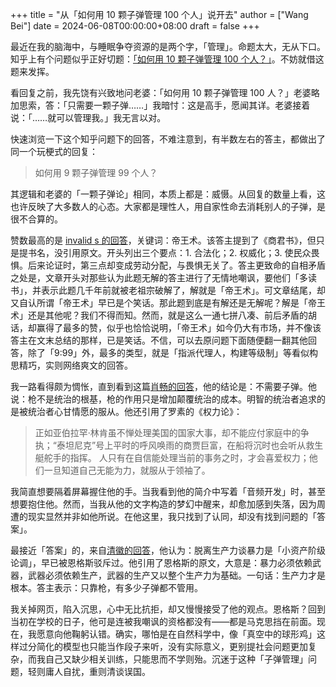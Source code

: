 +++
title = "从「如何用 10 颗子弹管理 100 个人」说开去"
author = ["Wang Bei"]
date = 2024-06-08T00:00:00+08:00
draft = false
+++

最近在我的脑海中，与睡眠争夺资源的是两个字，「管理」。命题太大，无从下口。知乎上有个问题似乎正好切题：[「如何用 10 颗子弹管理 100 个人？」](https://www.zhihu.com/question/26995308)。不妨就借这题来发挥。

看回复之前，我先饶有兴致地问老婆：「如何用 10 颗子弹管理 100 人？」老婆略加思索，答：「只需要一颗子弹……」我暗忖：这是高手，愿闻其详。老婆接着说：「……就可以管理我。」我无言以对。

快速浏览一下这个知乎问题下的回答，不难注意到，有半数左右的答主，都做出了同一个玩梗式的回复：

> 如何用 9 颗子弹管理 99 个人？

其逻辑和老婆的「一颗子弹论」相同，本质上都是：威慑。从回复的数量上看，这也许反映了大多数人的心态。大家都是理性人，用自家性命去消耗别人的子弹，是很不合算的。

赞数最高的是 [invalid s 的回答](https://www.zhihu.com/question/26995308/answer/271654968)，关键词：帝王术。该答主提到了《商君书》，但只是提书名，没引用原文。开头列出三个要点：1. 合法化；2. 权威化；3. 使民众畏惧。后来论证时，第三点却变成劳动分配，与畏惧无关了。答主更致命的自相矛盾之处是，文章开头对那些认为此题无解的答主进行了无情地嘲讽，要他们「多读书」，并表示此题几千年前就被老祖宗破解了，解就是「帝王术」。可文章结尾，却又自认所谓「帝王术」早已是个笑话。那此题到底是有解还是无解呢？解是「帝王术」还是其他呢？我们不得而知。然而，就是这么一通七拼八凑、前后矛盾的胡话，却赢得了最多的赞，似乎也恰恰说明，「帝王术」如今仍大有市场，并不像该答主在文末总结的那样，已是笑话。不信，可以去原问题下面随便翻一翻其他回答，除了「9:99」外，最多的类型，就是「指派代理人，构建等级制」等看似构思精巧，实则网络爽文的回答。

我一路看得颇为惆怅，直到看到这篇[肖畅的回答](https://www.zhihu.com/question/26995308/answer/269884892)，他的结论是：不需要子弹。他说：枪不是统治的根基，枪的作用只是增加颠覆统治的成本。明智的统治者追求的是被统治者心甘情愿的服从。他还引用了罗素的《权力论》：

> 正如亚伯拉罕·林肯虽不惮处理美国的国家大事，却不能应付家庭中的争执；“泰坦尼克”号上平时的呼风唤雨的商贾巨富，在船将沉时也会听从救生艇舵手的指挥。
> 人只有在自信能处理当前的事务之时，才会喜爱权力；他们一旦知道自己无能为力，就服从于领袖了。

我简直想要隔着屏幕握住他的手。当我看到他的简介中写着「音频开发」时，甚至想要抱住他。然而，当我从他的文字构造的梦幻中醒来，却愈加感到失落，因为周遭的现实显然并非如他所说。在他这里，我只找到了认同，却没有找到问题的「答案」。

最接近「答案」的，来自[清徽的回答](https://www.zhihu.com/question/26995308/answer/341948589)，他认为：脱离生产力谈暴力是「小资产阶级论调」，早已被恩格斯驳斥过。他引用了恩格斯的原文，大意是：暴力必须依赖武器，武器必须依赖生产，武器的生产又以整个生产力为基础。一句话：生产力才是根本。答主表示：只靠枪，有多少子弹都不管用。

我关掉网页，陷入沉思，心中无比抗拒，却又慢慢接受了他的观点。恩格斯？回到当初在学校的日子，他可是连被我嘲讽的资格都没有——都是马克思挡在前面。现在，我愿意向他鞠躬认错。确实，哪怕是在自然科学中，像「真空中的球形鸡」这样过分简化的模型也只能当作段子来听，没有实际意义，更别提社会问题更加复杂，而我自己又缺少相关训练，只能思而不学则殆。沉迷于这种「子弹管理」问题，轻则庸人自扰，重则清谈误国。
